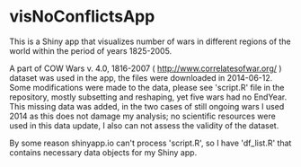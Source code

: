 visNoConflictsApp
=================
This is a Shiny app that visualizes number of wars in different regions of the world within the period of years 1825-2005. 

A part of COW Wars v. 4.0, 1816-2007 ( http://www.correlatesofwar.org/ ) dataset was used in the app, the files were downloaded in 2014-06-12. Some modifications were made to the data, please see 'script.R' file in the repository, mostly subsetting and reshaping, yet five wars had no EndYear. This missing data was added, in the two cases of still ongoing wars I used 2014 as this does not damage my analysis; no scientific resources were used in this data update, I also can not assess the validity of the dataset.

By some reason shinyapp.io can't process 'script.R', so I have 'df_list.R' that contains necessary data objects for my Shiny app.